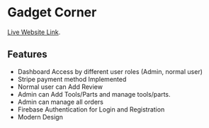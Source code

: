 # Gadget Corner

[Live Website Link](https://github.com/facebook/create-react-app).

## Features

* Dashboard Access by different user roles (Admin, normal user)
* Stripe payment method Implemented
* Normal user can Add Review
* Admin can Add Tools/Parts and manage tools/parts.
* Admin can manage all orders 
* Firebase Authentication for Login and Registration
* Modern Design

